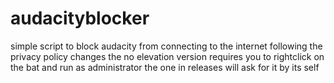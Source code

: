 # audacityblocker
simple script to block audacity from connecting to the internet following the privacy policy changes
the no elevation version requires you to rightclick on the bat and run as administrator
the one in releases will ask for it by its self
